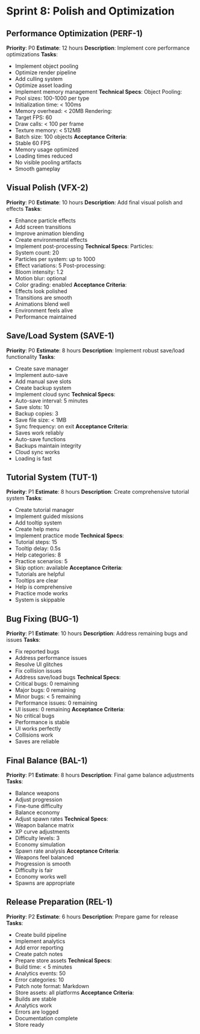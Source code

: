 # Sprint 8: Polish and Optimization

## Performance Optimization (PERF-1)

**Priority**: P0
**Estimate**: 12 hours
**Description**: Implement core performance optimizations
**Tasks**:

- Implement object pooling
- Optimize render pipeline
- Add culling system
- Optimize asset loading
- Implement memory management
  **Technical Specs**:
  Object Pooling:
- Pool sizes: 100-1000 per type
- Initialization time: < 100ms
- Memory overhead: < 20MB
  Rendering:
- Target FPS: 60
- Draw calls: < 100 per frame
- Texture memory: < 512MB
- Batch size: 100 objects
  **Acceptance Criteria**:
- Stable 60 FPS
- Memory usage optimized
- Loading times reduced
- No visible pooling artifacts
- Smooth gameplay

## Visual Polish (VFX-2)

**Priority**: P0
**Estimate**: 10 hours
**Description**: Add final visual polish and effects
**Tasks**:

- Enhance particle effects
- Add screen transitions
- Improve animation blending
- Create environmental effects
- Implement post-processing
  **Technical Specs**:
  Particles:
- System count: 20
- Particles per system: up to 1000
- Effect variations: 5
  Post-processing:
- Bloom intensity: 1.2
- Motion blur: optional
- Color grading: enabled
  **Acceptance Criteria**:
- Effects look polished
- Transitions are smooth
- Animations blend well
- Environment feels alive
- Performance maintained

## Save/Load System (SAVE-1)

**Priority**: P0
**Estimate**: 8 hours
**Description**: Implement robust save/load functionality
**Tasks**:

- Create save manager
- Implement auto-save
- Add manual save slots
- Create backup system
- Implement cloud sync
  **Technical Specs**:
- Auto-save interval: 5 minutes
- Save slots: 10
- Backup copies: 3
- Save file size: < 1MB
- Sync frequency: on exit
  **Acceptance Criteria**:
- Saves work reliably
- Auto-save functions
- Backups maintain integrity
- Cloud sync works
- Loading is fast

## Tutorial System (TUT-1)

**Priority**: P1
**Estimate**: 8 hours
**Description**: Create comprehensive tutorial system
**Tasks**:

- Create tutorial manager
- Implement guided missions
- Add tooltip system
- Create help menu
- Implement practice mode
  **Technical Specs**:
- Tutorial steps: 15
- Tooltip delay: 0.5s
- Help categories: 8
- Practice scenarios: 5
- Skip option: available
  **Acceptance Criteria**:
- Tutorials are helpful
- Tooltips are clear
- Help is comprehensive
- Practice mode works
- System is skippable

## Bug Fixing (BUG-1)

**Priority**: P1
**Estimate**: 10 hours
**Description**: Address remaining bugs and issues
**Tasks**:

- Fix reported bugs
- Address performance issues
- Resolve UI glitches
- Fix collision issues
- Address save/load bugs
  **Technical Specs**:
- Critical bugs: 0 remaining
- Major bugs: 0 remaining
- Minor bugs: < 5 remaining
- Performance issues: 0 remaining
- UI issues: 0 remaining
  **Acceptance Criteria**:
- No critical bugs
- Performance is stable
- UI works perfectly
- Collisions work
- Saves are reliable

## Final Balance (BAL-1)

**Priority**: P1
**Estimate**: 8 hours
**Description**: Final game balance adjustments
**Tasks**:

- Balance weapons
- Adjust progression
- Fine-tune difficulty
- Balance economy
- Adjust spawn rates
  **Technical Specs**:
- Weapon balance matrix
- XP curve adjustments
- Difficulty levels: 3
- Economy simulation
- Spawn rate analysis
  **Acceptance Criteria**:
- Weapons feel balanced
- Progression is smooth
- Difficulty is fair
- Economy works well
- Spawns are appropriate

## Release Preparation (REL-1)

**Priority**: P2
**Estimate**: 6 hours
**Description**: Prepare game for release
**Tasks**:

- Create build pipeline
- Implement analytics
- Add error reporting
- Create patch notes
- Prepare store assets
  **Technical Specs**:
- Build time: < 5 minutes
- Analytics events: 50
- Error categories: 10
- Patch note format: Markdown
- Store assets: all platforms
  **Acceptance Criteria**:
- Builds are stable
- Analytics work
- Errors are logged
- Documentation complete
- Store ready
